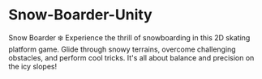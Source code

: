 # Snow-Boarder-Unity
Snow Boarder ❄️
Experience the thrill of snowboarding in this 2D skating platform game. Glide through snowy terrains, overcome challenging obstacles, and perform cool tricks. It's all about balance and precision on the icy slopes!
